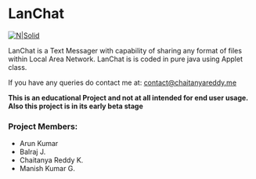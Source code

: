# LanChat


[![N|Solid](https://image.ibb.co/kGkirG/crk.png)](http://chaitanyareddy.me)

LanChat is a Text Messager with capability of sharing any format of files within Local Area Network. LanChat is is coded in pure java using Applet class.


If you have any queries do contact me at: contact@chaitanyareddy.me


**This is an educational Project and not at all intended for end user usage.**
**Also this project is in its early beta stage**

### Project Members:

- Arun Kumar
- Balraj J.
- Chaitanya Reddy K.
- Manish Kumar G.
